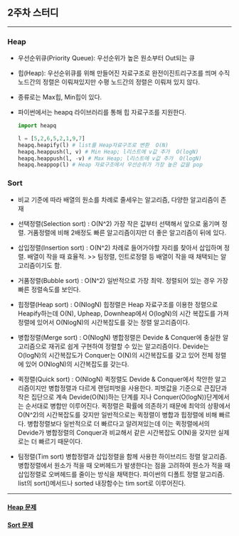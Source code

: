 ## 2주차 스터디

---

### Heap

- 우선순위큐(Priority Queue): 우선순위가 높은 원소부터 Out되는 큐
- 힙(Heap): 우선순위큐를 위해 만들어진 자료구조로 완전이진트리구조를 띄며 수직 노드간의 정렬은 이뤄져있지만 수평 노드간의 정렬은 이뤄져 있지 않다.
- 종류로는 Max힙, Min힙이 있다.

- 파이썬에서는 heapq 라이브러리를 통해 힙 자료구조를 지원한다.

  ```python
  import heapq

  l = [5,2,6,5,2,1,9,7]
  heapq.heapify(l) # list를 Heap자료구조로 변환  O(N)
  heapq.heappush(l, v) # Min Heap; l리스트에 v값 추가  O(logN)
  heapq.heappush(l, -v) # Max Heap; l리스트에 v값 추가  O(logN)
  heapq.heappop(l) # Heap 자료구조에서 우선순위가 가장 높은 값을 pop
  ```

### Sort

- 비교 기준에 따라 배열의 원소를 차례로 줄세우는 알고리즘, 다양한 알고리즘이 존재

- 선택정렬(Selection sort) : O(N^2)
  가장 작은 값부터 선택해서 앞으로 옮기며 정렬.
  거품정렬에 비해 2배정도 빠른 알고리즘이지만 더 좋은 알고리즘이 뒤에 있다.

- 삽입정렬(Insertion sort) : O(N^2)
  차례로 들어가야할 자리를 찾아서 삽입하며 정렬.
  배열이 작을 때 효율적. >> 팀정렬, 인트로정렬 등 배열이 작을 때 채택되는 알고리즘이기도 함.

- 거품정렬(Bubble sort) : O(N^2)
  일반적으로 가장 최악. 정렬되어 있는 경우 가장 빠른 정렬속도를 보인다.

- 힙정렬(Heap sort) : O(NlogN)
  힙정렬은 Heap 자료구조를 이용한 정렬으로 Heapify하는데 O(N), Upheap, Downheap에서 O(logN)의 시간 복잡도를 가져 정렬에 있어서 O(NlogN)의 시간복잡도를 갖는 정렬 알고리즘이다.

- 병합정렬(Merge sort) : O(NlogN)
  병합정렬은 Devide & Conquer에 충실한 알고리즘으로 재귀로 쉽게 구현하여 정렬할 수 있는 알고리즘이다. Devide는 O(logN)의 시간복잡도가 Conquer는 O(N)의 시간복잡도를 갖고 있어 전체 정렬에 있어 O(NlogN)의 시간복잡도를 갖는다.

- 퀵정렬(Quick sort) : O(NlogN)
  퀵정렬도 Devide & Conquer에서 착안한 알고리즘이지만 병합정렬과 다르게 랜덤피벗을 사용한다. 피벗값을 기준으로 큰집단과 작은 집단으로 계속 Devide(O(N))하는 단계를 지나 Conquer(O(logN))단계에서는 순서대로 병합만 이루어진다.
  퀵정렬은 확률에 의존하기 때문에 최악의 상황에서 O(N^2)의 시간복잡도를 갖지만 일반적으로는 퀵정렬이 병합과 힙정렬에 비해 빠르다. 병합정렬보다 일반적으로 더 빠르다고 알려져있는데 이는 퀵정렬에서의 Devide가 병합정렬의 Conquer과 비교해서 같은 시간복잡도 O(N)을 갖지만 실제로는 더 빠르기 때문이다.

* 팀정렬(Tim sort)
  병합정렬과 삽입정렬을 함께 사용한 하이브리드 정렬 알고리즘. 병합정렬에서 원소가 적을 때 오버헤드가 발생한다는 점을 고려하여 원소가 적을 때 삽입정렬로 오버헤드를 줄이는 방식을 채택한다.
  파이썬의 디폴트 정렬 알고리즘. list의 sort()메서드나 sorted 내장함수는 tim sort로 이루어진다.

---

#### <a href="https://programmers.co.kr/learn/courses/30/parts/12117">Heap 문제</a>

#### <a href="https://programmers.co.kr/learn/courses/30/parts/12198">Sort 문제</a>
